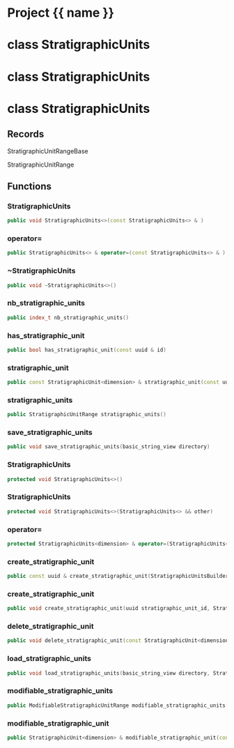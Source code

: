 <script setup>
import {useRoute} from 'vitepress'
const {path} = useRoute()
const tokens = path.split('/')
const words = tokens[2].split('-');
for (let i = 0; i < words.length; i++) {
    words[i] = words[i].charAt(0).toUpperCase() + words[i].slice(1);
    words[i] = words[i].replace('geode', 'Geode')
}
const name = words.join('-');
</script>
# Project {{ name }}

# class StratigraphicUnits


# class StratigraphicUnits


# class StratigraphicUnits


## Records

StratigraphicUnitRangeBase

StratigraphicUnitRange



## Functions

### StratigraphicUnits

```cpp
public void StratigraphicUnits<>(const StratigraphicUnits<> & )
```


### operator=

```cpp
public StratigraphicUnits<> & operator=(const StratigraphicUnits<> & )
```


### ~StratigraphicUnits

```cpp
public void ~StratigraphicUnits<>()
```


### nb_stratigraphic_units

```cpp
public index_t nb_stratigraphic_units()
```


### has_stratigraphic_unit

```cpp
public bool has_stratigraphic_unit(const uuid & id)
```


### stratigraphic_unit

```cpp
public const StratigraphicUnit<dimension> & stratigraphic_unit(const uuid & id)
```


### stratigraphic_units

```cpp
public StratigraphicUnitRange stratigraphic_units()
```


### save_stratigraphic_units

```cpp
public void save_stratigraphic_units(basic_string_view directory)
```


### StratigraphicUnits

```cpp
protected void StratigraphicUnits<>()
```


### StratigraphicUnits

```cpp
protected void StratigraphicUnits<>(StratigraphicUnits<> && other)
```


### operator=

```cpp
protected StratigraphicUnits<dimension> & operator=(StratigraphicUnits<dimension> && other)
```


### create_stratigraphic_unit

```cpp
public const uuid & create_stratigraphic_unit(StratigraphicUnitsBuilderKey key)
```


### create_stratigraphic_unit

```cpp
public void create_stratigraphic_unit(uuid stratigraphic_unit_id, StratigraphicUnitsBuilderKey key)
```


### delete_stratigraphic_unit

```cpp
public void delete_stratigraphic_unit(const StratigraphicUnit<dimension> & stratigraphic_unit, StratigraphicUnitsBuilderKey key)
```


### load_stratigraphic_units

```cpp
public void load_stratigraphic_units(basic_string_view directory, StratigraphicUnitsBuilderKey key)
```


### modifiable_stratigraphic_units

```cpp
public ModifiableStratigraphicUnitRange modifiable_stratigraphic_units(StratigraphicUnitsBuilderKey key)
```


### modifiable_stratigraphic_unit

```cpp
public StratigraphicUnit<dimension> & modifiable_stratigraphic_unit(const uuid & id, StratigraphicUnitsBuilderKey key)
```




